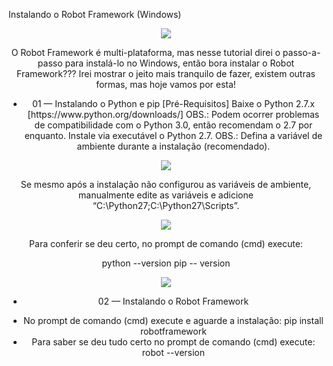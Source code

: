 Instalando o Robot Framework (Windows)

<div align="center">
<img src="https://github.com/fabiosouthsystem/Instala-o-e-configura-o-Robot-Framework/blob/main/r1.webp">
</p>

O Robot Framework é multi-plataforma, mas nesse tutorial direi o passo-a-passo para instalá-lo no Windows, então bora instalar o Robot Framework??? Irei mostrar o jeito mais tranquilo de fazer, existem outras formas, mas hoje vamos por esta!

<ul>
  <li>01 — Instalando o Python e pip [Pré-Requisitos]
Baixe o Python 2.7.x [https://www.python.org/downloads/] OBS.: Podem ocorrer problemas de compatibilidade com o Python 3.0, então recomendam o 2.7 por enquanto.
Instale via executável o Python 2.7. OBS.: Defina a variável de ambiente durante a instalação (recomendado).
</ul>

<div align="center">
<img src="https://github.com/fabiosouthsystem/Instala-o-e-configura-o-Robot-Framework/blob/main/r2.webp">
  
Se mesmo após a instalação não configurou as variáveis de ambiente, manualmente edite as variáveis e adicione “C:\Python27\;C:\Python27\Scripts”.

<div align="center">
<img src="https://github.com/fabiosouthsystem/Instala-o-e-configura-o-Robot-Framework/blob/main/r3.webp">
  
Para conferir se deu certo, no prompt de comando (cmd) execute:

python --version
pip -- version
  
<div align="center">
<img src="https://github.com/fabiosouthsystem/Instala-o-e-configura-o-Robot-Framework/blob/main/r4.webp">

<ul>
  <li>02 — Instalando o Robot Framework
</ul>    
<ul>
  <li>No prompt de comando (cmd) execute e aguarde a instalação:
  pip install robotframework
  <li>Para saber se deu tudo certo no prompt de comando (cmd) execute:
  robot --version
</ul>
